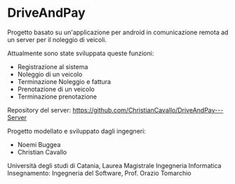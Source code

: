 # DriveAndPay
Progetto basato su un'applicazione per android in comunicazione remota ad un server per il noleggio di veicoli.

Attualmente sono state sviluppata queste funzioni:
- Registrazione al sistema
- Noleggio di un veicolo
- Terminazione Noleggio e fattura
- Prenotazione di un veicolo
- Terminazione prenotazione

Repository del server: https://github.com/ChristianCavallo/DriveAndPay---Server

Progetto modellato e sviluppato dagli ingegneri:
- Noemi Buggea
- Christian Cavallo

Università degli studi di Catania,
Laurea Magistrale Ingegneria Informatica
Insegnamento: Ingegneria del Software, Prof. Orazio Tomarchio
